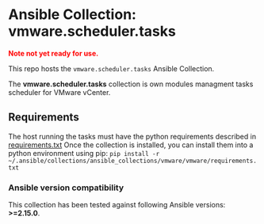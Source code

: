 
# Ansible Collection: vmware.scheduler.tasks
<span style="color:red">**Note not yet ready for use.**</span>

This repo hosts the `vmware.scheduler.tasks` Ansible Collection.

The **vmware.scheduler.tasks** collection is own modules managment tasks scheduler for VMware vCenter. 

## Requirements
The host running the tasks must have the python requirements described in [requirements.txt](https://github.com/ansible-collections/vmware.vmware/blob/main/requirements.txt)
Once the collection is installed, you can install them into a python environment using pip: `pip install -r ~/.ansible/collections/ansible_collections/vmware/vmware/requirements.txt`

### Ansible version compatibility

This collection has been tested against following Ansible versions: **>=2.15.0**.


